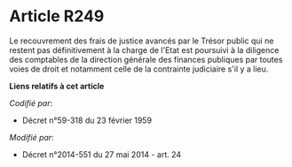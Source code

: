 # Article R249

Le recouvrement des frais de justice avancés par le Trésor public qui ne restent pas définitivement à la charge de l'Etat est
poursuivi à la diligence des  comptables de la direction générale des finances publiques par toutes voies de droit et
notamment celle de la contrainte judiciaire s'il y a lieu.

**Liens relatifs à cet article**

_Codifié par_:

  - Décret n°59-318 du 23 février 1959

_Modifié par_:

  - Décret n°2014-551 du 27 mai 2014 - art. 24
